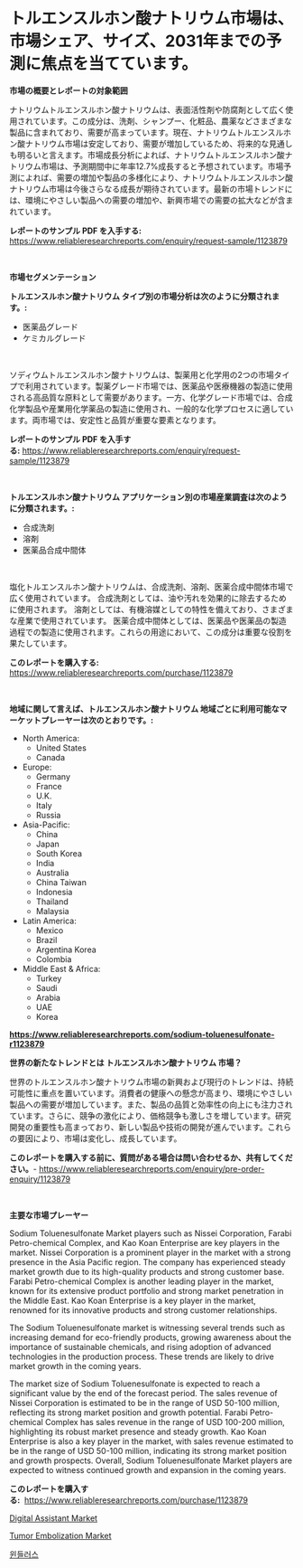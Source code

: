 <p><h1>トルエンスルホン酸ナトリウム市場は、市場シェア、サイズ、2031年までの予測に焦点を当てています。</h1></p><p><strong>市場の概要とレポートの対象範囲</strong></p>
<p><p>ナトリウムトルエンスルホン酸ナトリウムは、表面活性剤や防腐剤として広く使用されています。この成分は、洗剤、シャンプー、化粧品、農薬などさまざまな製品に含まれており、需要が高まっています。現在、ナトリウムトルエンスルホン酸ナトリウム市場は安定しており、需要が増加しているため、将来的な見通しも明るいと言えます。市場成長分析によれば、ナトリウムトルエンスルホン酸ナトリウム市場は、予測期間中に年率12.7%成長すると予想されています。市場予測によれば、需要の増加や製品の多様化により、ナトリウムトルエンスルホン酸ナトリウム市場は今後さらなる成長が期待されています。最新の市場トレンドには、環境にやさしい製品への需要の増加や、新興市場での需要の拡大などが含まれています。</p></p>
<p><strong>レポートのサンプル PDF を入手する:</strong> <a href="https://www.reliableresearchreports.com/enquiry/request-sample/1123879">https://www.reliableresearchreports.com/enquiry/request-sample/1123879</a></p>
<p>&nbsp;</p>
<p><strong>市場セグメンテーション</strong></p>
<p><strong>トルエンスルホン酸ナトリウム タイプ別の市場分析は次のように分類されます。:</strong></p>
<p><ul><li>医薬品グレード</li><li>ケミカルグレード</li></ul></p>
<p>&nbsp;</p>
<p><p>ソディウムトルエンスルホン酸ナトリウムは、製薬用と化学用の2つの市場タイプで利用されています。製薬グレード市場では、医薬品や医療機器の製造に使用される高品質な原料として需要があります。一方、化学グレード市場では、合成化学製品や産業用化学薬品の製造に使用され、一般的な化学プロセスに適しています。両市場では、安定性と品質が重要な要素となります。</p></p>
<p><strong>レポートのサンプル PDF を入手する:</strong>&nbsp;<a href="https://www.reliableresearchreports.com/enquiry/request-sample/1123879">https://www.reliableresearchreports.com/enquiry/request-sample/1123879</a></p>
<p>&nbsp;</p>
<p><strong> トルエンスルホン酸ナトリウム アプリケーション別の市場産業調査は次のように分類されます。:</strong></p>
<p><ul><li>合成洗剤</li><li>溶剤</li><li>医薬品合成中間体</li></ul></p>
<p>&nbsp;</p>
<p><p>塩化トルエンスルホン酸ナトリウムは、合成洗剤、溶剤、医薬合成中間体市場で広く使用されています。 合成洗剤としては、油や汚れを効果的に除去するために使用されます。 溶剤としては、有機溶媒としての特性を備えており、さまざまな産業で使用されています。 医薬合成中間体としては、医薬品や医薬品の製造過程での製造に使用されます。これらの用途において、この成分は重要な役割を果たしています。</p></p>
<p><strong>このレポートを購入する:</strong>&nbsp; <a href="https://www.reliableresearchreports.com/purchase/1123879">https://www.reliableresearchreports.com/purchase/1123879</a></p>
<p>&nbsp;</p>
<p><strong>地域に関して言えば、トルエンスルホン酸ナトリウム 地域ごとに利用可能なマーケットプレーヤーは次のとおりです。:</strong></p>
<p><ul>
    <li>
        North America:
        <ul>
            <li>United States</li>
            <li>Canada</li>
        </ul>
    </li>
    <li>
        Europe:
        <ul>
            <li>Germany</li>
            <li>France</li>
            <li>U.K.</li>
            <li>Italy</li>
            <li>Russia</li>
        </ul>
    </li>
    <li>
        Asia-Pacific:
        <ul>
            <li>China</li>
            <li>Japan</li>
            <li>South Korea</li>
            <li>India</li>
            <li>Australia</li>
            <li>China Taiwan</li>
            <li>Indonesia</li>
            <li>Thailand</li>
            <li>Malaysia</li>
        </ul>
    </li>
    <li>
        Latin America:
        <ul>
            <li>Mexico</li>
            <li>Brazil</li>
            <li>Argentina Korea</li>
            <li>Colombia</li>
        </ul>
    </li>
    <li>
        Middle East & Africa:
        <ul>
            <li>Turkey</li>
            <li>Saudi</li>
            <li>Arabia</li>
            <li>UAE</li>
            <li>Korea</li>
        </ul>
    </li>
    </ul></p>
<p><strong><a href="https://www.reliableresearchreports.com/sodium-toluenesulfonate-r1123879">https://www.reliableresearchreports.com/sodium-toluenesulfonate-r1123879</a></strong>&nbsp;</p>
<p><strong>世界の新たなトレンドとは トルエンスルホン酸ナトリウム 市場？</strong></p>
<p><p>世界のトルエンスルホン酸ナトリウム市場の新興および現行のトレンドは、持続可能性に重点を置いています。消費者の健康への懸念が高まり、環境にやさしい製品への需要が増加しています。また、製品の品質と効率性の向上にも注力されています。さらに、競争の激化により、価格競争も激しさを増しています。研究開発の重要性も高まっており、新しい製品や技術の開発が進んでいます。これらの要因により、市場は変化し、成長しています。</p></p>
<p><strong>このレポートを購入する前に、質問がある場合は問い合わせるか、共有してください。</strong>- <a href="https://www.reliableresearchreports.com/enquiry/pre-order-enquiry/1123879">https://www.reliableresearchreports.com/enquiry/pre-order-enquiry/1123879</a></p>
<p>&nbsp;</p>
<p><strong>主要な市場プレーヤー</strong></p>
<p><p>Sodium Toluenesulfonate Market players such as Nissei Corporation, Farabi Petro-chemical Complex, and Kao Koan Enterprise are key players in the market. Nissei Corporation is a prominent player in the market with a strong presence in the Asia Pacific region. The company has experienced steady market growth due to its high-quality products and strong customer base. Farabi Petro-chemical Complex is another leading player in the market, known for its extensive product portfolio and strong market penetration in the Middle East. Kao Koan Enterprise is a key player in the market, renowned for its innovative products and strong customer relationships.</p><p>The Sodium Toluenesulfonate market is witnessing several trends such as increasing demand for eco-friendly products, growing awareness about the importance of sustainable chemicals, and rising adoption of advanced technologies in the production process. These trends are likely to drive market growth in the coming years.</p><p>The market size of Sodium Toluenesulfonate is expected to reach a significant value by the end of the forecast period. The sales revenue of Nissei Corporation is estimated to be in the range of USD 50-100 million, reflecting its strong market position and growth potential. Farabi Petro-chemical Complex has sales revenue in the range of USD 100-200 million, highlighting its robust market presence and steady growth. Kao Koan Enterprise is also a key player in the market, with sales revenue estimated to be in the range of USD 50-100 million, indicating its strong market position and growth prospects. Overall, Sodium Toluenesulfonate Market players are expected to witness continued growth and expansion in the coming years.</p></p>
<p><strong>このレポートを購入する:</strong>&nbsp;&nbsp;<a href="https://www.reliableresearchreports.com/purchase/1123879">https://www.reliableresearchreports.com/purchase/1123879</a></p>
<p><p><a href="https://github.com/Glendatilghmankmgz0rbhwpy/Market-Research-Report-List-2/blob/main/digital-assistant-market.md">Digital Assistant Market</a></p><p><a href="https://github.com/dx0328/Market-Research-Report-List-2/blob/main/tumor-embolization-market.md">Tumor Embolization Market</a></p><p><a href="https://github.com/fernandotryO5lson96765/Market-Research-Report-List-1/blob/main/811817122559.md">윈들러스</a></p></p>